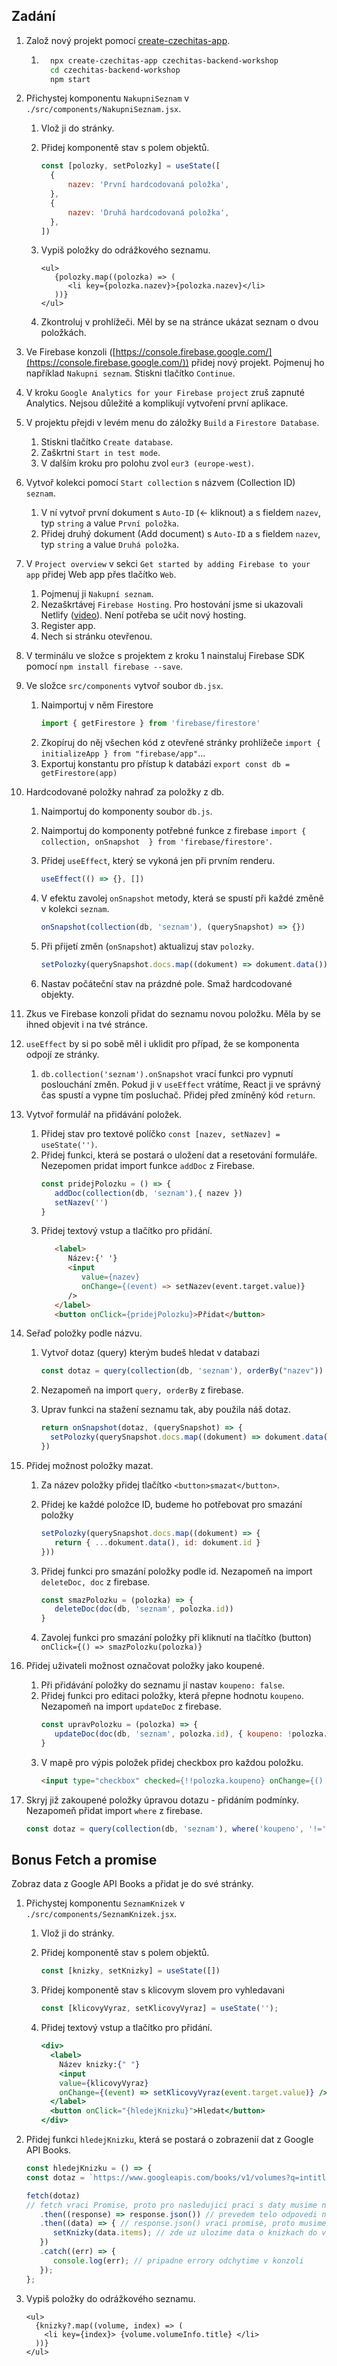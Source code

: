## Zadání

1. Založ nový projekt pomocí [create-czechitas-app](https://www.npmjs.com/package/create-czechitas-app).
   1. ```sh
        npx create-czechitas-app czechitas-backend-workshop
        cd czechitas-backend-workshop
        npm start
      ```

1. Přichystej komponentu `NakupniSeznam` v `./src/components/NakupniSeznam.jsx`.

   1. Vlož ji do stránky.
   2. Přidej komponentě stav s polem objektů.

      ```js
      const [polozky, setPolozky] = useState([
      	{
      		nazev: 'První hardcodovaná položka',
      	},
      	{
      		nazev: 'Druhá hardcodovaná položka',
      	},
      ])
      ```

   3. Vypiš položky do odrážkového seznamu.

      ```
      <ul>
         {polozky.map((polozka) => (
            <li key={polozka.nazev}>{polozka.nazev}</li>
         ))}
      </ul>
      ```

   4. Zkontroluj v prohlížeči. Měl by se na stránce ukázat seznam o dvou položkách.

1. Ve Firebase konzoli ([https://console.firebase.google.com/](https://console.firebase.google.com/)) přidej nový projekt. Pojmenuj ho například `Nakupni seznam`. Stiskni tlačítko `Continue`.

1. V kroku `Google Analytics for your Firebase project` zruš zapnuté Analytics. Nejsou důležité a komplikují vytvoření první aplikace.

1. V projektu přejdi v levém menu do záložky `Build` a `Firestore Database`.

   1. Stiskni tlačítko `Create database`.
   2. Zaškrtni `Start in test mode`.
   3. V dalším kroku pro polohu zvol `eur3 (europe-west)`.

1. Vytvoř kolekci pomocí `Start collection` s názvem (Collection ID) `seznam`.

   1. V ní vytvoř první dokument s `Auto-ID` (<- kliknout) a s fieldem `nazev`, typ `string` a value `První položka`.
   1. Přidej druhý dokument (Add document) s `Auto-ID` a s fieldem `nazev`, typ `string` a value `Druhá položka`.

2. V `Project overview` v sekci `Get started by adding Firebase to your app` přidej Web app přes tlačítko `Web`.

   1. Pojmenuj ji `Nakupní seznam`.
   2. Nezaškrtávej `Firebase Hosting`. Pro hostování jsme si ukazovali Netlify ([video](https://www.youtube.com/watch?v=sAcJKh6n5DA&list=PLTCx5oiCrIJ5t0LiyDOpBDTgcs-d99UwD&index=30)). Není potřeba se učit nový hosting.
   3. Register app.
   4. Nech si stránku otevřenou.

1. V terminálu ve složce s projektem z kroku 1 nainstaluj Firebase SDK pomocí `npm install firebase --save`.
1. Ve složce `src/components` vytvoř soubor `db.jsx`.

   1. Naimportuj v něm Firestore
      ```js
      import { getFirestore } from 'firebase/firestore'
      ```
   2. Zkopíruj do něj všechen kód z otevřené stránky prohlížeče  `import { initializeApp } from "firebase/app"`...
   3. Exportuj konstantu pro přístup k databázi `export const db = getFirestore(app)`

2. Hardcodované položky nahraď za položky z db.
   1. Naimportuj do komponenty soubor `db.js`.
   1. Naimportuj do komponenty potřebné funkce z firebase `import { collection, onSnapshot  } from 'firebase/firestore'`.
   2. Přidej `useEffect`, který se vykoná jen při prvním renderu.

      ```js
      useEffect(() => {}, [])
      ```

   3. V efektu zavolej `onSnapshot` metody, která se spustí při každé změně v kolekci `seznam`.

      ```js
      onSnapshot(collection(db, 'seznam'), (querySnapshot) => {})
      ```

   4. Při přijetí změn (`onSnapshot`) aktualizuj stav `polozky`.

      ```js
      setPolozky(querySnapshot.docs.map((dokument) => dokument.data()))
      ```

   5. Nastav počáteční stav na prázdné pole. Smaž hardcodované objekty.

1. Zkus ve Firebase konzoli přidat do seznamu novou položku. Měla by se ihned objevit i na tvé stránce.

1. `useEffect` by si po sobě měl i uklidit pro případ, že se komponenta odpojí ze stránky.

   1. `db.collection('seznam').onSnapshot` vrací funkci pro vypnutí poslouchání změn. Pokud ji v `useEffect` vrátíme, React ji ve správný čas spustí a vypne tím posluchač. Přidej před zmíněný kód `return`.

1. Vytvoř formulář na přidávání položek.

   1. Přidej stav pro textové políčko `const [nazev, setNazev] = useState('')`.
   2. Přidej funkci, která se postará o uložení dat a resetování formuláře. Nezepomen pridat import funkce `addDoc` z Firebase.
      ```js
      const pridejPolozku = () => {
         addDoc(collection(db, 'seznam'),{ nazev })
         setNazev('')
      }
      ```
   3. Přidej textový vstup a tlačítko pro přidání.
      ```html
         <label>
            Název:{' '}
            <input
               value={nazev}
               onChange={(event) => setNazev(event.target.value)}
            />
         </label>
         <button onClick={pridejPolozku}>Přidat</button>
      ```
1. Seřaď položky podle názvu.

   1. Vytvoř dotaz (query) kterým budeš hledat v databazi

      ```js
      const dotaz = query(collection(db, 'seznam'), orderBy("nazev"))
      ```

   2. Nezapomeň na import `query, orderBy` z firebase.
   3. Uprav funkci na stažení seznamu tak, aby použila náš dotaz.

      ```js
      return onSnapshot(dotaz, (querySnapshot) => {
        setPolozky(querySnapshot.docs.map((dokument) => dokument.data()))
      })
      ```

1. Přidej možnost položky mazat.

   1. Za název položky přidej tlačítko `<button>smazat</button>`.
   2. Přidej ke každé položce ID, budeme ho potřebovat pro smazání položky
      ```js
      setPolozky(querySnapshot.docs.map((dokument) => { 
         return { ...dokument.data(), id: dokument.id }
      }))
      ```
   3. Přidej funkci pro smazání položky podle id. Nezapomeň na import `deleteDoc, doc` z firebase.

      ```js
      const smazPolozku = (polozka) => {
         deleteDoc(doc(db, 'seznam', polozka.id))
      }
      ```
   4. Zavolej funkci pro smazání položky při kliknutí na tlačítko (button) `onClick={() => smazPolozku(polozka)}`
   
1. Přidej uživateli možnost označovat položky jako koupené.
   1. Při přidávání položky do seznamu jí nastav `koupeno: false`.
   2. Přidej funkci pro editaci položky, která přepne hodnotu `koupeno`. Nezapomeň na import `updateDoc` z firebase.
      ```js
      const upravPolozku = (polozka) => {
         updateDoc(doc(db, 'seznam', polozka.id), { koupeno: !polozka.koupeno })
      }
      ```
   3. V mapě pro výpis položek přidej checkbox pro každou položku.
      ```html
      <input type="checkbox" checked={!!polozka.koupeno} onChange={() => upravPolozku(polozka)} />
      ```
1. Skryj již zakoupené položky úpravou dotazu - přidáním podmínky. Nezapomeň přidat import `where` z firebase.
      ```js
      const dotaz = query(collection(db, 'seznam'), where('koupeno', '!=', true))
      ```



## Bonus Fetch a promise
Zobraz data z Google API Books a přidat je do své stránky.

1. Přichystej komponentu `SeznamKnizek` v `./src/components/SeznamKnizek.jsx`.

   1. Vlož ji do stránky.
   2. Přidej komponentě stav s polem objektů.

      ```js
      const [knizky, setKnizky] = useState([])
      ```

   3. Přidej komponentě stav s klicovym slovem pro vyhledavani 

      ```js
      const [klicovyVyraz, setKlicovyVyraz] = useState('');
      ```
   4. Přidej textový vstup a tlačítko pro přidání.
      ```jsx
      <div>
        <label>
          Název knizky:{" "} 
          <input 
          value={klicovyVyraz} 
          onChange={(event) => setKlicovyVyraz(event.target.value)} />
        </label>
        <button onClick="{hledejKnizku}">Hledat</button>
      </div>
      ```
2. Přidej funkci `hledejKnizku`, která se postará o zobrazenií dat z Google API Books. 
      ```js
      const hledejKnizku = () => {
      const dotaz = `https://www.googleapis.com/books/v1/volumes?q=intitle:${klicovyVyraz}`; // adresa dotazu + klicovy vyraz, ktery uzivatel zada do vyhledavani

      fetch(dotaz) 
      // fetch vraci Promise, proto pro nasledujici praci s daty musime na nem zavolat metodu .then() 
         .then((response) => response.json()) // prevedem telo odpovedi na json 
         .then((data) => { // response.json() vraci promise, proto musime zase pouzit metodu .then()
            setKnizky(data.items); // zde uz ulozime data o knizkach do vyse vytvoreneho stavu 
         })
         .catch((err) => {
            console.log(err); // pripadne errory odchytime v konzoli
         });
      };
      ```
3. Vypiš položky do odrážkového seznamu.

      ```
      <ul>
        {knizky?.map((volume, index) => (
          <li key={index}> {volume.volumeInfo.title} </li>
        ))}
      </ul>
      ```
